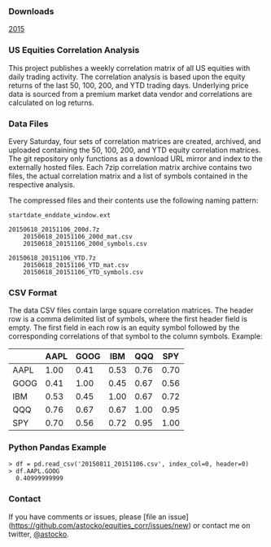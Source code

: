 ### Downloads
[2015](2015/README.md)

### US Equities Correlation Analysis
This project publishes a weekly correlation matrix of all US equities with 
daily trading activity. The correlation analysis is based upon the equity
returns of the last 50, 100, 200, and YTD trading days. Underlying price data
is sourced from a premium market data vendor and correlations are calculated on
log returns.


### Data Files
Every Saturday, four sets of correlation matrices are created, archived, and
uploaded containing the 50, 100, 200, and YTD equity correlation matrices. The
git repository only functions as a download URL mirror and index to the
externally hosted files. Each 7zip correlation matrix archive contains two
files, the actual correlation matrix and a list of symbols contained in the
respective analysis. 

The compressed files and their contents use the following naming pattern:

    startdate_enddate_window.ext
    
    20150618_20151106_200d.7z
	    20150618_20151106_200d_mat.csv
        20150618_20151106_200d_symbols.csv
    
    20150618_20151106_YTD.7z
        20150618_20151106_YTD_mat.csv
		20150618_20151106_YTD_symbols.csv



### CSV Format
The data CSV files contain large square correlation matrices. The header row is
a comma delimited list of symbols, where the first header field is empty. The
first field in each row is an equity symbol followed by the corresponding
correlations of that symbol to the column symbols. Example:


|      | AAPL | GOOG | IBM  | QQQ  | SPY  |
|------|------|------|------|------|------|
| AAPL | 1.00 | 0.41 | 0.53 | 0.76 | 0.70 |
| GOOG | 0.41 | 1.00 | 0.45 | 0.67 | 0.56 |
| IBM  | 0.53 | 0.45 | 1.00 | 0.67 | 0.72 |
| QQQ  | 0.76 | 0.67 | 0.67 | 1.00 | 0.95 |
| SPY  | 0.70 | 0.56 | 0.72 | 0.95 | 1.00 |


### Python Pandas Example

    > df = pd.read_csv('20150811_20151106.csv', index_col=0, header=0)
    > df.AAPL.GOOG
      0.40999999999


### Contact
If you have comments or issues, please [file an issue]
(https://github.com/astocko/equities_corr/issues/new) or contact me on twitter,
[@astocko](http://twitter.com/astocko).
